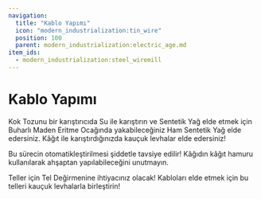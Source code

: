 ```yaml
---
navigation:
  title: "Kablo Yapımı"
  icon: "modern_industrialization:tin_wire"
  position: 100
  parent: modern_industrialization:electric_age.md
item_ids:
  - modern_industrialization:steel_wiremill
---
```


# Kablo Yapımı

Kok Tozunu bir karıştırıcıda Su ile karıştırın ve Sentetik Yağ elde etmek için Buharlı Maden Eritme Ocağında yakabileceğiniz Ham Sentetik Yağ elde edersiniz. Kâğıt ile karıştırdığınızda kauçuk levhalar elde edersiniz!

Bu sürecin otomatikleştirilmesi şiddetle tavsiye edilir! Kâğıdın kâğıt hamuru kullanılarak ahşaptan yapılabileceğini unutmayın.

Teller için Tel Değirmenine ihtiyacınız olacak! Kabloları elde etmek için bu telleri kauçuk levhalarla birleştirin!

<Recipe id="modern_industrialization:steam_age/steel/wiremill_asbl" />

